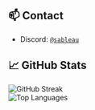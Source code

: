 ## 📫 Contact

- Discord: [`@sableau`](https://discord.com/users/1360648198242177327)  

## 📈 GitHub Stats

![GitHub Streak](https://github-readme-streak-stats.herokuapp.com/?user=sableau&theme=transparent&hide_border=true)  
![Top Languages](https://github-readme-stats.vercel.app/api/top-langs/?username=sableau&layout=compact&hide_border=true&theme=transparent)
